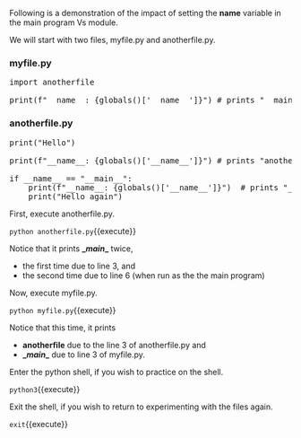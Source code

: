 Following is a demonstration of the impact of setting the __name__ variable in the main program Vs module.

We will start with two files, myfile.py and anotherfile.py.

### myfile.py
<pre class="file" data-filename="myfile.py" data-target="replace">
import anotherfile

print(f"__name__: {globals()['__name__']}") # prints "__main__"
</pre>

### anotherfile.py
<pre class="file" data-filename="anotherfile.py" data-target="replace">
print("Hello")

print(f"__name__: {globals()['__name__']}") # prints "anotherfile" when myfile.py is run, "__main__" when anotherfile.py is run.

if __name__ == "__main__":
	print(f"__name__: {globals()['__name__']}")  # prints "__main__" in both cases.
	print("Hello again")
</pre>


First, execute anotherfile.py.

`python anotherfile.py`{{execute}}

Notice that it prints **\__main__** twice, 
- the first time due to line 3, and
- the second time due to line 6 (when run as the the main program)

Now, execute myfile.py.

`python myfile.py`{{execute}}

Notice that this time, it prints
- **anotherfile** due to the line 3 of anotherfile.py and 
- **\__main__** due to line 3 of myfile.py.

Enter the python shell, if you wish to practice on the shell.

`python3`{{execute}}

Exit the shell, if you wish to return to experimenting with the files again.

`exit`{{execute}}